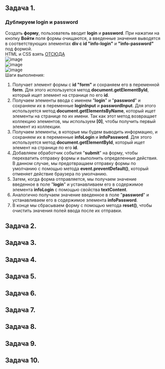 ## Задача 1.   
### Дублируем login и password  
Создать **форму**, пользователь вводит **login** и **password**. При нажатии на кнопку **Войти** поля формы очищаются, а введенные значения выводятся в соответствующих элементах **div с id "info-login"** и **"info-password"** под формой.   
HTML и CSS взять [ОТСЮДА](https://github.com/schoolteacherMP/lecture_52_JS_Forms_controls_Properties_and_Methods/tree/main/%D0%B7%D0%B0%D0%B4%D0%B0%D1%87%D0%B0_1)  
![image](https://user-images.githubusercontent.com/113675674/224980740-8c7a8104-d2cf-4862-9bdf-95537880d8cb.png)  
![image](https://user-images.githubusercontent.com/113675674/224980868-e6f84f6e-1567-45c5-b814-8679d942801a.png)  
![image](https://user-images.githubusercontent.com/113675674/224980937-1214f9c7-9383-4294-acd6-0360208c8f8c.png)  
Шаги выполнения:  
1. Получает элемент формы с **id "form"** и сохраняем его в переменной **form**. Для этого используется метод **document.getElementById**, который ищет элемент на странице по его **id**.  
2. Получаем элементы ввода с именем "**login**" и "**password**" и сохраняем их в переменные **loginInput** и **passwordInput**. Для этого используется метод **document.getElementsByName**, который ищет элементы на странице по их имени. Так как этот метод возвращает коллекцию элементов, мы используем **[0]**, чтобы получить первый элемент из коллекции.  
3. Получаем элементы, в которые мы будем выводить информацию, и сохраняем их в переменные **infoLogin** и **infoPassword**. Для этого используется метод **document.getElementById**, который ищет элемент на странице по его **id**.  
4. Добавляем обработчик события "**submit**" на форму, чтобы перехватить отправку формы и выполнить определенные действия. В данном случае, мы предотвращаем отправку формы по умолчанию с помощью метода **event.preventDefault()**, который отменяет действие браузера по умолчанию.  
5. Затем, когда форма отправляется, мы получаем значение введенное в поле "**login**" и устанавливаем его в содержимое элемента **infoLogin** с помощью свойства **textContent**.  
6. Аналогично получаем значение введенное в поле "**password**" и устанавливаем его в содержимое элемента **infoPassword**.  
7. В конце мы сбрасываем форму с помощью метода **reset()**, чтобы очистить значения полей ввода после их отправки.  


## Задача 2.   
### 

## Задача 3.   
### 

## Задача 4.   
### 

## Задача 5.   
### 

## Задача 6.   
### 

## Задача 7.   
### 

## Задача 8.   
### 

## Задача 9.   
### 

## Задача 10.   
### 
